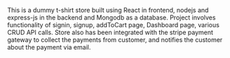 This is a dummy t-shirt store built using React in frontend, nodejs and express-js in the backend and Mongodb as a database. Project involves functionality of signin, signup, addToCart page, Dashboard page, various CRUD API calls. Store also has been integrated with the stripe payment gateway to collect the payments from customer, and notifies the customer about the payment via email.    
